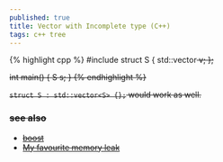 ```yaml
---
published: true
title: Vector with Incomplete type (C++)
tags: c++ tree
---
```

{% highlight cpp %}
#include <vector>
struct S {
    std::vector<S> v;
};

int main() { S s; }
{% endhighlight %}

`struct S : std::vector<S> {};` would work as well.
  
### see also 
- [boost](https://www.boost.org/doc/libs/1_54_0/doc/html/container/containers_of_incomplete_types.html)
- [My favourite memory leak](https://www.youtube.com/watch?v=LKKmPAQFNgE)